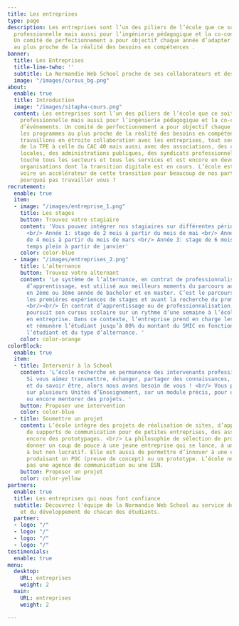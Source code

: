 ```yaml
---
title: Les entreprises
type: page
description: Les entreprises sont l’un des piliers de l’école que ce soit pour l’insertion
  professionnelle mais aussi pour l’ingénierie pédagogique et la co-construction d’événements.
  Un comité de perfectionnement a pour objectif chaque année d’adapter les programmes
  au plus proche de la réalité des besoins en compétences .
banner:
  title: Les Entreprises
  title-line-twho: ''
  subtitle: La Normandie Web School proche de ses collaborateurs et des intervenants.
  image: "/images/cursus_bg.png"
about:
  enable: true
  title: Introduction
  image: "/images/sitapha-cours.png"
  content: Les entreprises sont l’un des piliers de l’école que ce soit pour l’insertion
    professionnelle mais aussi pour l’ingénierie pédagogique et la co-construction
    d’événements. Un comité de perfectionnement a pour objectif chaque année d’adapter
    les programmes au plus proche de la réalité des besoins en compétences . Nous
    travaillons en étroite collaboration avec les entreprises, tout secteur confondu,
    de la TPE à celle du CAC 40 mais aussi avec des associations, des collectivités
    locales, des administrations publiques, des syndicats professionnels… Le numérique
    touche tous les secteurs et tous les services et est encore en devenir pour certaines
    organisations dont la transition digitale est en cours. L’école est un partenaire,
    voire un accélérateur de cette transition pour beaucoup de nos partenaires. Alors
    pourquoi pas travailler vous ?
recrutement:
  enable: true
  item:
  - image: "/images/entreprise_1.png"
    title: Les stages
    button: Trouvez votre stagiaire
    content: 'Vous pouvez intégrer nos stagiaires sur différentes périodes de l’année
      <br/> Année 1: stage de 2 mois à partir du mois de mai <br/> Année 2: stage
      de 4 mois à partir du mois de mars <br/> Année 3: stage de 6 mois équivalent
      temps plein à partir de janvier'
    color: color-blue
  - image: "/images/entreprises_2.png"
    title: L'alternance
    button: Trouvez votre alternant
    content: 'Le système de l’alternance, en contrat de professionnalisation ou contrat
      d’apprentissage, est utilisé aux meilleurs moments du parcours académique :
      en 2ème ou 3ème année de bachelor et en master. C’est le parcours clé après
      les premières expériences de stages et avant la recherche du premier emploi.
      <br/><br/> En contrat d’apprentissage ou de professionnalisation, l’étudiant
      poursuit son cursus scolaire sur un rythme d’une semaine à l’école et de 3 semaines
      en entreprise. Dans ce contexte, l’entreprise prend en charge les coûts de formation
      et rémunère l’étudiant jusqu’à 80% du montant du SMIC en fonction de l’âge de
      l’étudiant et du type d’alternance. '
    color: color-orange
colorBlock:
  enable: true
  item:
  - title: Intervenir à la School
    content: 'L’école recherche en permanence des intervenants professionnels. <br/>
      Si vous aimez transmettre, échanger, partager des connaissances, du savoir-faire
      et du savoir être, alors nous avons besoin de vous ! <br/> Vous pouvez intervenir
      sur plusieurs Unités d’Enseignement, sur un module précis, pour une conférence
      ou encore mentorer des projets. '
    button: Proposer une intervention
    color: color-blue
  - title: Soumettre un projet
    content: L’école intègre des projets de réalisation de sites, d’applications,
      de supports de communication pour de petites entreprises, des associations ou
      encore des prototypages. <br/> La philosophie de sélection de projet est de
      donner un coup de pouce à une jeune entreprise qui se lance, à une association
      à but non lucratif. Elle est aussi de permettre d’innover à une entreprise en
      produisant un POC (preuve de concept) ou un prototype. L’école ne se substitue
      pas une agence de communication ou une ESN.
    button: Proposer un projet
    color: color-yellow
partners:
  enable: true
  title: Les entreprises qui nous font confiance
  subtitle: Découvrez l'équipe de la Normandie Web School au service de la pédagogie
    et du développement de chacun des étudiants.
  partner:
  - logo: "/"
  - logo: "/"
  - logo: "/"
  - logo: "/"
testimonials:
  enable: true
menu:
  desktop:
    URL: entreprises
    weight: 2
  main:
    URL: entreprises
    weight: 2

---
```

